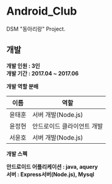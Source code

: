 # Android_Club
DSM "동아리랑" Project. 

## 개발
**개발 인원 : 3인**  
**개발 기간 : 2017.04 ~ 2017.06**  
  
**개발 역할 분배**  

이름 | 역할
---|---
윤태훈 | 서버 개발(Node.js)
윤정현 | 안드로이드 클라이언트 개발
서윤호 | 서버 개발(Node.js)

  
  
**개발 스펙**  

**안드로이드 어플리케이션 : java, aquery**  
**서버 : Express서버(Node.js), Mysql**  

